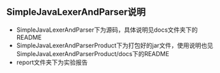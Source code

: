 ## SimpleJavaLexerAndParser说明

- SimpleJavaLexerAndParser下为源码，具体说明见docs文件夹下的README
- SimpleJavaLexerAndParserProduct下为打包好的jar文件，使用说明也见SimpleJavaLexerAndParserProduct/docs下的README
- report文件夹下为实验报告

